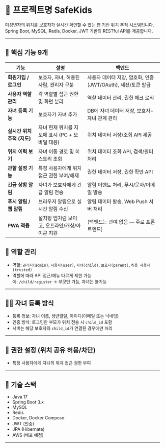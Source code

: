 # 📁 프로젝트명  SafeKids 

미성년자의 위치를 보호자가 실시간 확인할 수 있는 웹 기반 위치 추적 시스템입니다.  
Spring Boot, MySQL, Redis, Docker, JWT 기반의 RESTful API를 제공합니다.

---

## 🎯 핵심 기능 9개

| 기능 | 설명 | 백엔드 |
|------|------|--------|
| **회원가입 / 로그인** | 보호자, 자녀, 허용된 사람, 관리자 구분 | 사용자 데이터 저장, 암호화, 인증 (JWT/OAuth), 세션/토큰 발급 |
| **사용자 역할 관리** | 각 역할별 접근 권한 및 화면 분리 | 역할 데이터 관리, 권한 체크 로직 |
| **자녀 등록 기능** | 보호자가 자녀 추가 | DB에 자녀 데이터 저장, 보호자-자녀 관계 관리 |
| **실시간 위치 추적 (지도)** | 자녀 현재 위치를 지도에 표시 (PC + 모바일 대응) | 위치 데이터 저장/조회 API 제공 |
| **위치 이력 보기** | 자녀 이동 경로 및 히스토리 조회 | 위치 데이터 조회 API, 검색/필터 처리 |
| **관할 설정 기능** | 특정 사용자에게 위치 접근 권한 부여/해제 | 권한 데이터 저장, 권한 확인 API |
| **긴급 상황 알림** | 자녀가 보호자에게 긴급 알림 전송 | 알림 이벤트 처리, 푸시/문자/이메일 발송 |
| **푸시 알림 / 웹 알림** | 브라우저 알림으로 실시간 알림 수신 | 알림 데이터 발송, Web Push 서버 처리 |
| **PWA 적용** | 설치형 앱처럼 보이고, 오프라인/캐싱/아이콘 지원 | (백엔드는 관여 없음 — 주로 프론트엔드) |


## 🔐 역할 관리

- 역할: `관리자(admin)`, `사용자(user)`, `자녀(child)`, `보호자(parent)`, `허용 사용자(trusted)`
- 역할에 따라 API 접근/메뉴 다르게 제한 가능  
  예: `/child/register` → 부모만 가능, 자녀는 불가능

---

## 👨‍👧 자녀 등록 방식

- 등록 정보: 자녀 이름, 생년월일, 아이디(이메일 또는 닉네임)
- 인증 방식: 로그인한 부모가 위치 전송 시 `child_id` 포함
- 서버는 해당 보호자와 `child_id`가 연결된 경우에만 처리 

---

## 🔐 권한 설정 (위치 공유 허용/차단)

- 특정 사용자에게 자녀의 위치 접근 권한 부여



---

## 🔧 기술 스택

- Java 17
- Spring Boot 3.x
- MySQL
- Redis
- Docker, Docker Compose
- JWT (인증)
- JPA (Hibernate)
- AWS (배포 예정)

---

